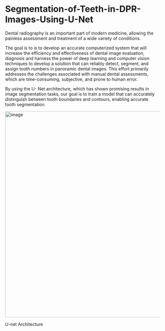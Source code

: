 # Segmentation-of-Teeth-in-DPR-Images-Using-U-Net
Dental radiography is an important part of modern medicine, allowing the painless assessment and treatment of a wide variety of conditions. 

The goal is to is to develop an accurate computerized system that will increase the efficiency and effectiveness of dental image evaluation, diagnosis and harness the power of deep learning and computer vision techniques to develop a solution that can reliably detect, segment, and assign tooth numbers in panoramic dental images. This effort primarily addresses the challenges associated with manual dental assessments, which are time-consuming, subjective, and prone to human error. 

By using the U- Net architecture, which has shown promising results in image segmentation tasks, our goal is to train a model that can accurately distinguish between tooth boundaries and contours, enabling accurate tooth segmentation.

<img width="670" alt="image" src="https://github.com/amanroy61499/Segmentation-of-Teeth-in-DPR-Images-Using-U-Net/assets/64533794/bf59aad0-1df4-4f4f-81b3-9ef1952963fc">

U-net Architecture
